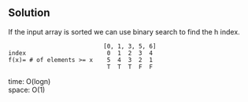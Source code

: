 ## Solution
If the input array is sorted we can use binary search to find the h index.<br>

                               [0, 1, 3, 5, 6]
    index                       0  1  2  3  4
    f(x)= # of elements >= x    5  4  3  2  1
                                T  T  T  F  F
time: O(logn)<br>
space: O(1)
